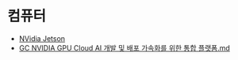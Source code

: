 # 컴퓨터

- [NVidia Jetson](jetson/index.md)
- [GC NVIDIA GPU Cloud AI 개발 및 배포 가속화를 위한 통합 플랫폼.md](NVidia/index.md)
